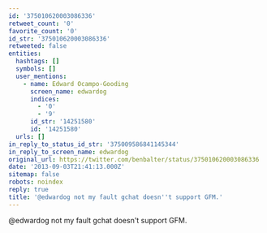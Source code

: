 ```yaml
---
id: '375010620003086336'
retweet_count: '0'
favorite_count: '0'
id_str: '375010620003086336'
retweeted: false
entities:
  hashtags: []
  symbols: []
  user_mentions:
    - name: Edward Ocampo-Gooding
      screen_name: edwardog
      indices:
        - '0'
        - '9'
      id_str: '14251580'
      id: '14251580'
  urls: []
in_reply_to_status_id_str: '375009586841145344'
in_reply_to_screen_name: edwardog
original_url: https://twitter.com/benbalter/status/375010620003086336
date: '2013-09-03T21:41:13.000Z'
sitemap: false
robots: noindex
reply: true
title: '@edwardog not my fault gchat doesn''t support GFM.'
---
```


@edwardog not my fault gchat doesn't support GFM.